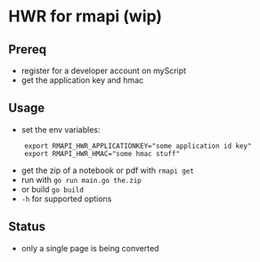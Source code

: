 # HWR for rmapi (wip)

## Prereq 

- register for a developer account on myScript
- get the application key and hmac

## Usage
- set the env variables:  
```
    export RMAPI_HWR_APPLICATIONKEY="some application id key"
    export RMAPI_HWR_HMAC="some hmac stuff"
```

- get the zip of a notebook or pdf with `rmapi get`
- run with `go run main.go the.zip`
- or build `go build`
- `-h` for supported options



## Status
- only a single page is being converted



